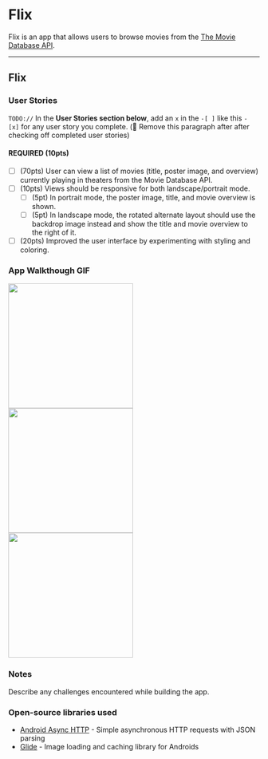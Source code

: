# Flix
Flix is an app that allows users to browse movies from the [The Movie Database API](http://docs.themoviedb.apiary.io/#).

---

## Flix

### User Stories
`TODO://` In the **User Stories section below**, add an `x` in the `-[ ]` like this `- [x]` for any user story you complete. (🚫 Remove this paragraph after after checking off completed user stories)

#### REQUIRED (10pts)
- [ ] (70pts) User can view a list of movies (title, poster image, and overview) currently playing in theaters from the Movie Database API.
- [ ] (10pts) Views should be responsive for both landscape/portrait mode.
   - [ ] (5pt) In portrait mode, the poster image, title, and movie overview is shown.
   - [ ] (5pt) In landscape mode, the rotated alternate layout should use the backdrop image instead and show the title and movie overview to the right of it.
- [ ] (20pts) Improved the user interface by experimenting with styling and coloring.

### App Walkthough GIF

<img src="https://i.imgur.com/J7KNQd1.mp4" width=250><br>
<img src="https://i.imgur.com/exlFRhp.mp4" width=250><br>
<img src="https://i.imgur.com/GyFBias.mp4" width=250><br>

### Notes
Describe any challenges encountered while building the app.

### Open-source libraries used

- [Android Async HTTP](https://github.com/codepath/CPAsyncHttpClient) - Simple asynchronous HTTP requests with JSON parsing
- [Glide](https://github.com/bumptech/glide) - Image loading and caching library for Androids
